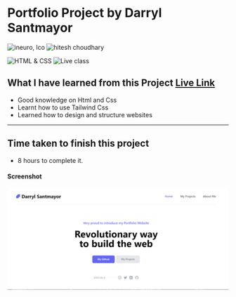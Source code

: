 # Portfolio Project by Darryl Santmayor

![ineuro, lco](https://img.shields.io/badge/iNeuron-LCO-green)
![hitesh choudhary](https://img.shields.io/badge/Hitesh--Choudhary-Full--stack--JS--bootcamp-red)

![HTML & CSS](https://img.shields.io/badge/HTML-CSS-orange)
![Live class](https://img.shields.io/badge/Main-Project-lightgrey)


## What I have learned from this Project [Live Link](https://darryl-santmayor-porfolio.netlify.app)

- Good knowledge on Html and Css
- Learnt how to use Tailwind Css
- Learned how to design and structure websites
---

## Time taken to finish this project

-   8 hours to complete it.

#### Screenshot

![Desktop](./screenshots/mainproject.PNG)
